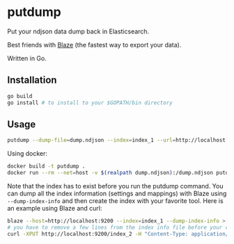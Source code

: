# putdump
Put your ndjson data dump back in Elasticsearch.

Best friends with [Blaze](https://github.com/unidentifieddeveloper/blaze) (the fastest way to export your data).

Written in Go.

## Installation

```bash
go build
go install # to install to your $GOPATH/bin directory
```

## Usage

```bash
putdump --dump-file=dump.ndjson --index=index_1 --url=http://localhost:9200
```

Using docker:

```bash
docker build -t putdump .
docker run --rm --net=host -v $(realpath dump.ndjson):/dump.ndjson putdump --dump-file=dump.ndjson --index=index_name --url=http://localhost:27920
```

Note that the index has to exist before you run the putdump command. You can dump all the index information (settings and mappings) with Blaze using `--dump-index-info` and then create the index with your favorite tool. Here is an example using Blaze and curl:

```bash
blaze --host=http://localhost:9200 --index=index_1 --dump-index-info > index_1.json
# you have to remove a few lines from the index info file before your can create an index with it (uuid, creation_date, version, etc.)
curl -XPUT http://localhost:9200/index_2 -H "Content-Type: application/json" -d @index_1.json
```
